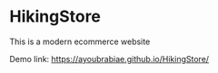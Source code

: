 # HikingStore
This is a modern ecommerce website

Demo link: https://ayoubrabiae.github.io/HikingStore/
